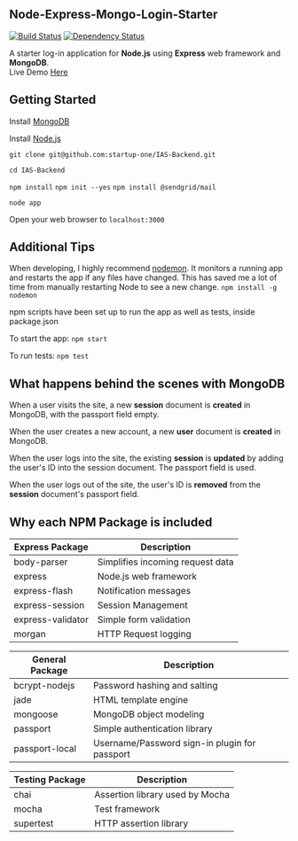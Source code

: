 Node-Express-Mongo-Login-Starter
------------------------
[![Build Status](https://travis-ci.org/simondiep/node-express-mongo-login-starter.svg?branch=master)](https://travis-ci.org/simondiep/node-express-mongo-login-starter)
[![Dependency Status](https://david-dm.org/simondiep/node-express-mongo-login-starter/status.svg?style=flat)](https://david-dm.org/simondiep/node-express-mongo-login-starter)  

A starter log-in application for **Node.js** using **Express** web framework and **MongoDB**.  
Live Demo [Here](https://node-express-login-starter.herokuapp.com/)

Getting Started
---------------

Install [MongoDB](https://www.mongodb.org/downloads)

Install [Node.js](http://nodejs.org)

`git clone git@github.com:startup-one/IAS-Backend.git`

`cd IAS-Backend`

`npm install`
`npm init --yes`
`npm install @sendgrid/mail`

`node app`

Open your web browser to `localhost:3000`

Additional Tips
---------------

When developing, I highly recommend [nodemon](https://github.com/remy/nodemon).  It monitors a running app and restarts the app if any files have changed.  This has saved me a lot of time from manually restarting Node to see a new change.
`npm install -g nodemon`

npm scripts have been set up to run the app as well as tests, inside package.json

To start the app: `npm start`

To run tests: `npm test`


What happens behind the scenes with MongoDB
--------------------------------------------
When a user visits the site, a new **session** document is **created** in MongoDB, with the passport field empty.

When the user creates a new account, a new **user** document is **created** in MongoDB.

When the user logs into the site, the existing **session** is **updated** by adding the user's ID into the session document.  The passport field is used.

When the user logs out of the site, the user's ID is **removed** from the **session** document's passport field.


Why each NPM Package is included
--------------------------------

| Express Package      | Description |
| -------------------- | ----------- |
| body-parser          | Simplifies incoming request data |
| express              | Node.js web framework |
| express-flash        | Notification messages |
| express-session      | Session Management |
| express-validator    | Simple form validation |
| morgan               | HTTP Request logging |
  
| General Package      | Description |
| -------------------- | ----------- |
| bcrypt-nodejs        | Password hashing and salting |
| jade                 | HTML template engine |
| mongoose             | MongoDB object modeling |
| passport             | Simple authentication library |
| passport-local       | Username/Password sign-in plugin for passport |
  
| Testing Package      | Description |
| -------------------- | ----------- |
| chai                 | Assertion library used by Mocha |
| mocha                | Test framework |
| supertest            | HTTP assertion library |

